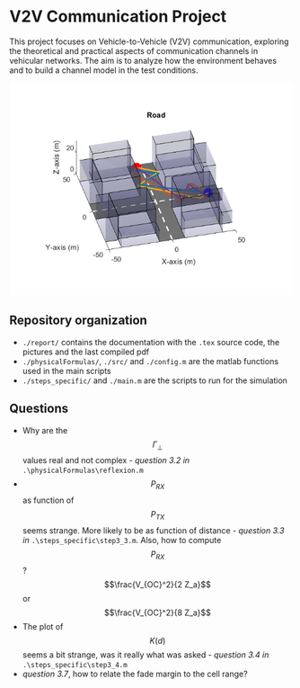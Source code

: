 # V2V Communication Project

This project focuses on Vehicle-to-Vehicle (V2V) communication, exploring the theoretical and practical aspects of communication channels in vehicular networks. The aim is to analyze how the environment behaves and to build a channel model in the test conditions.

![Project Overview](./report/pic/readme.png)

## Repository organization

- `./report/` contains the documentation with the `.tex` source code, the pictures and the last compiled pdf
- `./physicalFormulas/`, `./src/` and `./config.m` are the matlab functions used in the main scripts
- `./steps_specific/` and `./main.m` are the scripts to run for the simulation

## Questions

- Why are the $$\Gamma_{\perp}$$ values real and not complex - *question 3.2 in* `.\physicalFormulas\reflexion.m`
- $$P_{RX}$$ as function of $$P_{TX}$$ seems strange. More likely to be as function of distance - *question 3.3 in* `.\steps_specific\step3_3.m`. Also, how to compute $$P_{RX}$$? $$\frac{V_{OC}^2}{2 Z_a}$$ or $$\frac{V_{OC}^2}{8 Z_a}$$
- The plot of $$K(d)$$ seems a bit strange, was it really what was asked - *question 3.4 in* `.\steps_specific\step3_4.m`
- *question 3.7*, how to relate the fade margin to the cell range?

